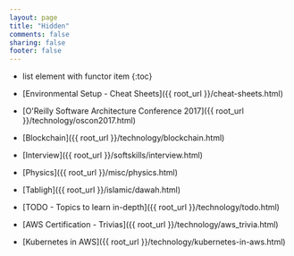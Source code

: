 ```yaml
---
layout: page
title: "Hidden"
comments: false
sharing: false
footer: false
---
```


* list element with functor item
{:toc}

* [Environmental Setup - Cheat Sheets]({{ root_url }}/cheat-sheets.html)
* [O'Reilly Software Architecture Conference 2017]({{ root_url }}/technology/oscon2017.html)
* [Blockchain]({{ root_url }}/technology/blockchain.html)
* [Interview]({{ root_url }}/softskills/interview.html)
* [Physics]({{ root_url }}/misc/physics.html)
* [Tabligh]({{ root_url }}/islamic/dawah.html)
* [TODO - Topics to learn in-depth]({{ root_url }}/technology/todo.html)

* [AWS Certification - Trivias]({{ root_url }}/technology/aws_trivia.html)
* [Kubernetes in AWS]({{ root_url }}/technology/kubernetes-in-aws.html)